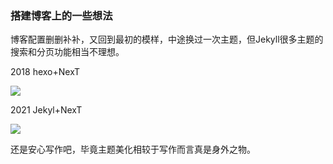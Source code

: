 ### 搭建博客上的一些想法

博客配置删删补补，又回到最初的模样，中途换过一次主题，但Jekyll很多主题的搜索和分页功能相当不理想。

2018  hexo+NexT

![](http://p3.i.img9.top/ipfs/QmXiThY7CcNDVbqGVFWQaFciGEzCSZTwr1U1v5D99zh6gj?3.gif)

2021 Jekyl+NexT

![ ](https://i.loli.net/2021/11/24/ALEkjHvhCBPlcZG.jpg)

还是安心写作吧，毕竟主题美化相较于写作而言真是身外之物。


